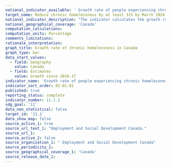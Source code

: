 ```yaml
---
national_indicator_available: ' Growth rate of people experiencing chronic homelessness'
target_name: Reduce chronic homelessness by at least 31% by March 2024
national_indicator_description: "The indicator calculates the growth rate of people experiencing chronic homelessness."
national_geographical_coverage: 'Canada'
computation_calculations: 
computation_units: Percentage
comments_limitations: 
rationale_interpretation: 
graph_title: Growth rate of chronic homelessness in Canada
graph_type: bar
data_start_values:
  - field: Geography
    value: Canada
  - field: Estimates
    value: Growth since 2016-17
indicator_name: 'Growth rate of people experiencing chronic homelessness'
indicator_sort_order: 01-01-01
published: true
reporting_status: complete
indicator_number: 11.1.1
sdg_goal: '11'
data_non_statistical: false
target_id: '11.1'
data_show_map: false
source_active_1: true
source_url_text_1: "Employment and Social Development Canada."
source_url_1: 
source_active_2: false
source_organisation_1: " Employment and Social Development Canada"
source_periodicity_1: 
source_geographical_coverage_1: 'Canada'
source_release_date_1: 
---
```


